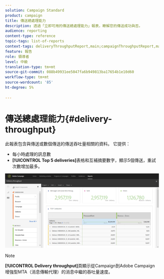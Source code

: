 ```yaml
---
solution: Campaign Standard
product: campaign
title: 傳送總處理能力
description: 透過「立即可用的傳送總處理能力」報表，瞭解您的傳送成功與否。
audience: reporting
content-type: reference
topic-tags: list-of-reports
context-tags: deliveryThroughputReport,main;campaignThroughputReport,main;programThroughputReport,main
feature: 報告
role: 領導者
level: 中級
translation-type: tm+mt
source-git-commit: 088b49931ee5047fa6b949813ba17654b1e10d60
workflow-type: tm+mt
source-wordcount: '85'
ht-degree: 5%

---
```



# 傳送總處理能力{#delivery-throughput}

此報表包含與傳送或數個傳送的傳送吞吐量相關的資料。 它提供：

* 每小時處理的訊息數
* **[!UICONTROL Top 5 deliveries]**&#x200B;表格和互補摘要數字，顯示5個傳送，重試次數增加最多。

![](assets/delivery_reports_1.png)

>[!NOTE]
>
>**[!UICONTROL Delivery throughput]**&#x200B;頁顯示從Campaign到Adobe Campaign增強型MTA（消息傳輸代理）的消息中繼的吞吐量速度。
